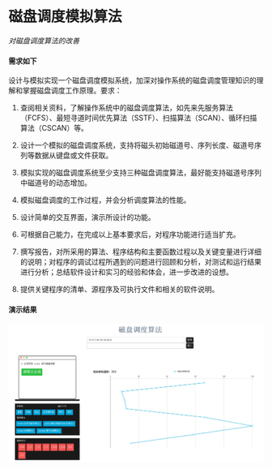# 磁盘调度模拟算法

*对磁盘调度算法的改善*

#### 需求如下

设计与模拟实现一个磁盘调度模拟系统，加深对操作系统的磁盘调度管理知识的理解和掌握磁盘调度工作原理。要求：

1. 查阅相关资料，了解操作系统中的磁盘调度算法，如先来先服务算法（FCFS）、最短寻道时间优先算法（SSTF）、扫描算法（SCAN）、循环扫描算法（CSCAN）等。

2. 设计一个模拟的磁盘调度系统，支持将磁头初始磁道号、序列长度、磁道号序列等数据从键盘或文件获取。

3. 模拟实现的磁盘调度系统至少支持三种磁盘调度算法，最好能支持磁道号序列中磁道号的动态增加。

4. 模拟磁盘调度的工作过程，并会分析调度算法的性能。

5. 设计简单的交互界面，演示所设计的功能。

6. 可根据自己能力，在完成以上基本要求后，对程序功能进行适当扩充。

7. 撰写报告，对所采用的算法、程序结构和主要函数过程以及关键变量进行详细的说明；对程序的调试过程所遇到的问题进行回顾和分析，对测试和运行结果进行分析；总结软件设计和实习的经验和体会，进一步改进的设想。

8. 提供关键程序的清单、源程序及可执行文件和相关的软件说明。

#### 演示结果



![img](img/img.png)
